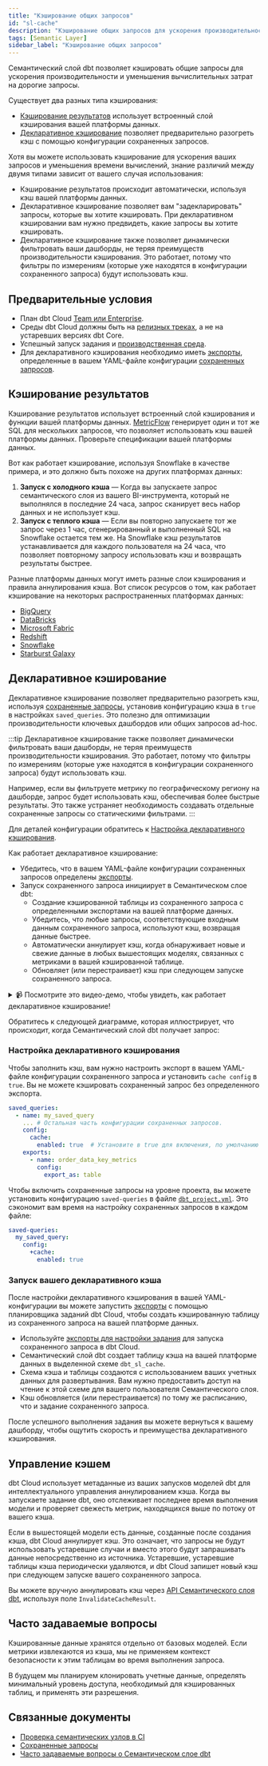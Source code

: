 ```yaml
---
title: "Кэширование общих запросов"
id: "sl-cache"
description: "Кэширование общих запросов для ускорения производительности и уменьшения вычислительных затрат."
tags: [Semantic Layer]
sidebar_label: "Кэширование общих запросов"
---
```


Семантический слой dbt позволяет кэшировать общие запросы для ускорения производительности и уменьшения вычислительных затрат на дорогие запросы.

Существует два разных типа кэширования:

- [Кэширование результатов](#result-caching) использует встроенный слой кэширования вашей платформы данных.
- [Декларативное кэширование](#declarative-caching) позволяет предварительно разогреть кэш с помощью конфигурации сохраненных запросов.

Хотя вы можете использовать кэширование для ускорения ваших запросов и уменьшения времени вычислений, знание различий между двумя типами зависит от вашего случая использования:

- Кэширование результатов происходит автоматически, используя кэш вашей платформы данных.
- Декларативное кэширование позволяет вам "задекларировать" запросы, которые вы хотите кэшировать. При декларативном кэшировании вам нужно предвидеть, какие запросы вы хотите кэшировать.
- Декларативное кэширование также позволяет динамически фильтровать ваши дашборды, не теряя преимуществ производительности кэширования. Это работает, потому что фильтры по измерениям (которые уже находятся в конфигурации сохраненного запроса) будут использовать кэш.

## Предварительные условия
- План dbt Cloud [Team или Enterprise](https://www.getdbt.com/).
- Среды dbt Cloud должны быть на [релизных треках](/docs/dbt-versions/cloud-release-tracks), а не на устаревших версиях dbt Core.
- Успешный запуск задания и [производственная среда](/docs/deploy/deploy-environments#set-as-production-environment).
- Для декларативного кэширования необходимо иметь [экспорты](/docs/use-dbt-semantic-layer/exports), определенные в вашем YAML-файле конфигурации [сохраненных запросов](/docs/build/saved-queries).

## Кэширование результатов

Кэширование результатов использует встроенный слой кэширования и функции вашей платформы данных. [MetricFlow](/docs/build/about-metricflow) генерирует один и тот же SQL для нескольких запросов, что позволяет использовать кэш вашей платформы данных. Проверьте спецификации вашей платформы данных.

Вот как работает кэширование, используя Snowflake в качестве примера, и это должно быть похоже на других платформах данных:

1. **Запуск с холодного кэша** &mdash; Когда вы запускаете запрос семантического слоя из вашего BI-инструмента, который не выполнялся в последние 24 часа, запрос сканирует весь набор данных и не использует кэш.
2. **Запуск с теплого кэша** &mdash; Если вы повторно запускаете тот же запрос через 1 час, сгенерированный и выполненный SQL на Snowflake остается тем же. На Snowflake кэш результатов устанавливается для каждого пользователя на 24 часа, что позволяет повторному запросу использовать кэш и возвращать результаты быстрее.

Разные платформы данных могут иметь разные слои кэширования и правила аннулирования кэша. Вот список ресурсов о том, как работает кэширование на некоторых распространенных платформах данных:

- [BigQuery](https://cloud.google.com/bigquery/docs/cached-results)
- [DataBricks](https://docs.databricks.com/en/optimizations/disk-cache.html)
- [Microsoft Fabric](https://learn.microsoft.com/en-us/fabric/data-warehouse/caching)
- [Redshift](https://docs.aws.amazon.com/redshift/latest/dg/c_challenges_achieving_high_performance_queries.html#result-caching)
- [Snowflake](https://community.snowflake.com/s/article/Caching-in-the-Snowflake-Cloud-Data-Platform)
- [Starburst Galaxy](https://docs.starburst.io/starburst-galaxy/data-engineering/optimization-performance-and-quality/workload-optimization/warp-speed-enabled.html)

## Декларативное кэширование

Декларативное кэширование позволяет предварительно разогреть кэш, используя [сохраненные запросы](/docs/build/saved-queries), установив конфигурацию кэша в `true` в настройках `saved_queries`. Это полезно для оптимизации производительности ключевых дашбордов или общих запросов ad-hoc.

:::tip
Декларативное кэширование также позволяет динамически фильтровать ваши дашборды, не теряя преимуществ производительности кэширования. Это работает, потому что фильтры по измерениям (которые уже находятся в конфигурации сохраненного запроса) будут использовать кэш.

Например, если вы фильтруете метрику по географическому региону на дашборде, запрос будет использовать кэш, обеспечивая более быстрые результаты. Это также устраняет необходимость создавать отдельные сохраненные запросы со статическими фильтрами.
:::

Для деталей конфигурации обратитесь к [Настройка декларативного кэширования](#declarative-caching-setup).

Как работает декларативное кэширование:
- Убедитесь, что в вашем YAML-файле конфигурации сохраненных запросов определены [экспорты](/docs/use-dbt-semantic-layer/exports).
- Запуск сохраненного запроса инициирует в Семантическом слое dbt:
  - Создание кэшированной таблицы из сохраненного запроса с определенными экспортами на вашей платформе данных.
  - Убедитесь, что любые запросы, соответствующие входным данным сохраненного запроса, используют кэш, возвращая данные быстрее.
  - Автоматически аннулирует кэш, когда обнаруживает новые и свежие данные в любых вышестоящих моделях, связанных с метриками в вашей кэшированной таблице.
  - Обновляет (или перестраивает) кэш при следующем запуске сохраненного запроса.

<details>

<summary> 📹 Посмотрите это видео-демо, чтобы увидеть, как работает декларативное кэширование!</summary>

Это видео демонстрирует концепцию декларативного кэширования, как его запустить с помощью планировщика dbt Cloud и как быстро загружаются ваши дашборды в результате.

<LoomVideo id='aea82a4dee364dfdb536e7b8068684e7' />

</details>

Обратитесь к следующей диаграмме, которая иллюстрирует, что происходит, когда Семантический слой dbt получает запрос:

<Lightbox src="/img/docs/dbt-cloud/semantic-layer/declarative-cache-query-flow.jpg" width="70%" title="Обзор потока запросов декларативного кэша" />

### Настройка декларативного кэширования

Чтобы заполнить кэш, вам нужно настроить экспорт в вашем YAML-файле конфигурации сохраненного запроса _и_ установить `cache config` в `true`. Вы не можете кэшировать сохраненный запрос без определенного экспорта.

<File name='semantic_model.yml'>

```yaml
saved_queries:
  - name: my_saved_query
    ... # Остальная часть конфигурации сохраненных запросов.
    config:
      cache:
        enabled: true  # Установите в true для включения, по умолчанию false.
    exports:
      - name: order_data_key_metrics
        config:
          export_as: table
```
</File>

Чтобы включить сохраненные запросы на уровне проекта, вы можете установить конфигурацию `saved-queries` в файле [`dbt_project.yml`](/reference/dbt_project.yml). Это сэкономит вам время на настройку сохраненных запросов в каждом файле:

<File name='dbt_project.yml'>

```yaml
saved-queries:
  my_saved_query:
    config:
      +cache:
        enabled: true
```
</File>

### Запуск вашего декларативного кэша

После настройки декларативного кэширования в вашей YAML-конфигурации вы можете запустить [экспорты](/docs/use-dbt-semantic-layer/exports) с помощью планировщика заданий dbt Cloud, чтобы создать кэшированную таблицу из сохраненного запроса на вашей платформе данных.

- Используйте [экспорты для настройки задания](/docs/use-dbt-semantic-layer/exports) для запуска сохраненного запроса в dbt Cloud.
- Семантический слой dbt создает таблицу кэша на вашей платформе данных в выделенной схеме `dbt_sl_cache`.
- Схема кэша и таблицы создаются с использованием ваших учетных данных для развертывания. Вам нужно предоставить доступ на чтение к этой схеме для вашего пользователя Семантического слоя.
- Кэш обновляется (или перестраивается) по тому же расписанию, что и задание сохраненного запроса.

<Lightbox src="/img/docs/dbt-cloud/semantic-layer/cache-creation-flow.jpg" width="70%" title="Обзор потока создания кэша." />

После успешного выполнения задания вы можете вернуться к вашему дашборду, чтобы ощутить скорость и преимущества декларативного кэширования.

## Управление кэшем

dbt Cloud использует метаданные из ваших запусков моделей dbt для интеллектуального управления аннулированием кэша. Когда вы запускаете задание dbt, оно отслеживает последнее время выполнения модели и проверяет свежесть метрик, находящихся выше по потоку от вашего кэша.

Если в вышестоящей модели есть данные, созданные после создания кэша, dbt Cloud аннулирует кэш. Это означает, что запросы не будут использовать устаревшие случаи и вместо этого будут запрашивать данные непосредственно из источника. Устаревшие, устаревшие таблицы кэша периодически удаляются, и dbt Cloud запишет новый кэш при следующем запуске вашего сохраненного запроса.

Вы можете вручную аннулировать кэш через [API Семантического слоя dbt](/docs/dbt-cloud-apis/sl-api-overview), используя поле `InvalidateCacheResult`.

## Часто задаваемые вопросы

<DetailsToggle alt_header="Как кэширование взаимодействует с контролем доступа?">

Кэшированные данные хранятся отдельно от базовых моделей. Если метрики извлекаются из кэша, мы не применяем контекст безопасности к этим таблицам во время выполнения запроса.

В будущем мы планируем клонировать учетные данные, определять минимальный уровень доступа, необходимый для кэшированных таблиц, и применять эти разрешения.

</DetailsToggle>

## Связанные документы
- [Проверка семантических узлов в CI](/docs/deploy/ci-jobs#semantic-validations-in-ci)
- [Сохраненные запросы](/docs/build/saved-queries)
- [Часто задаваемые вопросы о Семантическом слое dbt](/docs/use-dbt-semantic-layer/sl-faqs)